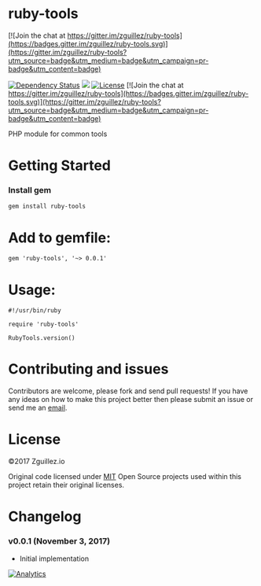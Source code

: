 # ruby-tools

[![Join the chat at https://gitter.im/zguillez/ruby-tools](https://badges.gitter.im/zguillez/ruby-tools.svg)](https://gitter.im/zguillez/ruby-tools?utm_source=badge&utm_medium=badge&utm_campaign=pr-badge&utm_content=badge)

[![Dependency Status](https://gemnasium.com/zguillez/ruby-tools.svg)](https://gemnasium.com/zguillez/ruby-tools)
![](https://reposs.herokuapp.com/?path=zguillez/ruby-tools)
[![License](http://img.shields.io/:license-mit-blue.svg)](http://doge.mit-license.org)
[![Join the chat at https://gitter.im/zguillez/ruby-tools](https://badges.gitter.im/zguillez/ruby-tools.svg)](https://gitter.im/zguillez/ruby-tools?utm_source=badge&utm_medium=badge&utm_campaign=pr-badge&utm_content=badge)

PHP module for common tools

# Getting Started

### Install gem

    gem install ruby-tools

# Add to gemfile:

	gem 'ruby-tools', '~> 0.0.1'

# Usage:

	#!/usr/bin/ruby
    
    require 'ruby-tools'
    
    RubyTools.version()
	
# Contributing and issues

Contributors are welcome, please fork and send pull requests! If you have any ideas on how to make this project better then please submit an issue or send me an [email](mailto:mail@zguillez.io).

# License

©2017 Zguillez.io

Original code licensed under [MIT](https://en.wikipedia.org/wiki/MIT_License) Open Source projects used within this project retain their original licenses.

# Changelog

### v0.0.1 (November 3, 2017) 

* Initial implementation

[![Analytics](https://ga-beacon.appspot.com/UA-1125217-30/zguillez/ruby-tools?pixel)](https://github.com/igrigorik/ga-beacon)